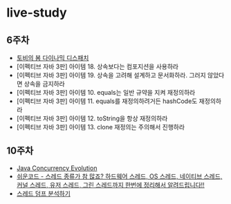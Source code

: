 # live-study
## 6주차  
- [토비의 봄 다이나믹 디스패치](https://www.youtube.com/watch?v=s-tXAHub6vg&t=4558s)  
- [이펙티브 자바 3판] 아이템 18. 상속보다는 컴포지션을 사용하라  
- [이펙티브 자바 3판] 아이템 19. 상속을 고려해 설계하고 문서화하라. 그러지 않았다면 상속을 금지하라  
- [이펙티브 자바 3판] 아이템 10. equals는 일반 규약을 지켜 재정의하라  
- [이펙티브 자바 3판] 아이템 11. equals를 재정의하려거든 hashCode도 재정의하라  
- [이펙티브 자바 3판] 아이템 12. toString을 항상 재정의하라  
- [이펙티브 자바 3판] 아이템 13. clone 재정의는 주의해서 진행하라  
    
## 10주차
- [Java Concurrency Evolution](http://homoefficio.github.io/2020/12/11/Java-Concurrency-Evolution/)  
- [쉬운코드 - 스레드 종류가 참 많죠? 하드웨어 스레드, OS 스레드, 네이티브 스레드, 커널 스레드, 유저 스레드, 그린 스레드까지 한번에 정리해서 알려드립니다!!](https://www.youtube.com/watch?v=vorIqiLM7jc)  
- [스레드 덤프 분석하기](https://d2.naver.com/helloworld/10963)  
